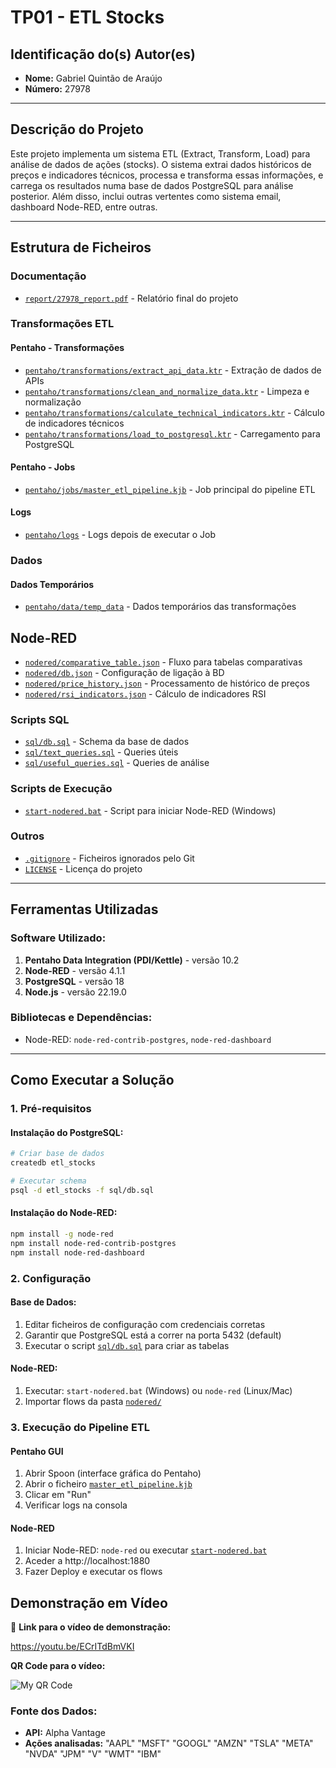 # TP01 - ETL Stocks

## Identificação do(s) Autor(es)

- **Nome:** Gabriel Quintão de Araújo
- **Número:** 27978

---

## Descrição do Projeto

Este projeto implementa um sistema ETL (Extract, Transform, Load) para análise de dados de ações (stocks). O sistema extrai dados históricos de preços e indicadores técnicos, processa e transforma essas informações, e carrega os resultados numa base de dados PostgreSQL para análise posterior. Além disso, inclui outras vertentes como sistema email, dashboard Node-RED, entre outras.

---

## Estrutura de Ficheiros

### Documentação

- [`report/27978_report.pdf`](report/27978_report.pdf) - Relatório final do projeto

### Transformações ETL

#### Pentaho - Transformações

- [`pentaho/transformations/extract_api_data.ktr`](pentaho/transformations/extract_api_data.ktr) - Extração de dados de APIs
- [`pentaho/transformations/clean_and_normalize_data.ktr`](pentaho/transformations/clean_and_normalize_data.ktr) - Limpeza e normalização
- [`pentaho/transformations/calculate_technical_indicators.ktr`](pentaho/transformations/calculate_technical_indicators.ktr) - Cálculo de indicadores técnicos
- [`pentaho/transformations/load_to_postgresql.ktr`](pentaho/transformations/load_to_postgresql.ktr) - Carregamento para PostgreSQL

#### Pentaho - Jobs

- [`pentaho/jobs/master_etl_pipeline.kjb`](pentaho/jobs/master_etl_pipeline.kjb) - Job principal do pipeline ETL

#### Logs

- [`pentaho/logs`](pentaho/logs) - Logs depois de executar o Job

### Dados

#### Dados Temporários

- [`pentaho/data/temp_data`](pentaho/data/temp_data) - Dados temporários das transformações

## Node-RED

- [`nodered/comparative_table.json`](nodered/comparative_table.json) - Fluxo para tabelas comparativas
- [`nodered/db.json`](nodered/db.json) - Configuração de ligação à BD
- [`nodered/price_history.json`](nodered/price_history.json) - Processamento de histórico de preços
- [`nodered/rsi_indicators.json`](nodered/rsi_indicators.json) - Cálculo de indicadores RSI

### Scripts SQL

- [`sql/db.sql`](sql/db.sql) - Schema da base de dados
- [`sql/text_queries.sql`](sql/text_queries.sql) - Queries úteis
- [`sql/useful_queries.sql`](sql/useful_queries.sql) - Queries de análise

### Scripts de Execução

- [`start-nodered.bat`](start-nodered.bat) - Script para iniciar Node-RED (Windows)

### Outros

- [`.gitignore`](.gitignore) - Ficheiros ignorados pelo Git
- [`LICENSE`](LICENSE) - Licença do projeto

---

## Ferramentas Utilizadas

### Software Utilizado:

1. **Pentaho Data Integration (PDI/Kettle)** - versão 10.2
2. **Node-RED** - versão 4.1.1
3. **PostgreSQL** - versão 18
4. **Node.js** - versão 22.19.0

### Bibliotecas e Dependências:

- Node-RED: `node-red-contrib-postgres`, `node-red-dashboard`

---

## Como Executar a Solução

### 1. **Pré-requisitos**

#### Instalação do PostgreSQL:

```bash
# Criar base de dados
createdb etl_stocks

# Executar schema
psql -d etl_stocks -f sql/db.sql
```

#### Instalação do Node-RED:

```bash
npm install -g node-red
npm install node-red-contrib-postgres
npm install node-red-dashboard
```

### 2. **Configuração**

#### Base de Dados:

1. Editar ficheiros de configuração com credenciais corretas
2. Garantir que PostgreSQL está a correr na porta 5432 (default)
3. Executar o script [`sql/db.sql`](sql/db.sql) para criar as tabelas

#### Node-RED:

1. Executar: `start-nodered.bat` (Windows) ou `node-red` (Linux/Mac)
2. Importar flows da pasta [`nodered/`](nodered/)

### 3. **Execução do Pipeline ETL**

#### Pentaho GUI

1. Abrir Spoon (interface gráfica do Pentaho)
2. Abrir o ficheiro [`master_etl_pipeline.kjb`](pentaho/jobs/master_etl_pipeline.kjb)
3. Clicar em "Run"
4. Verificar logs na consola

#### Node-RED

1. Iniciar Node-RED: `node-red` ou executar [`start-nodered.bat`](start-nodered.bat)
2. Aceder a http://localhost:1880
3. Fazer Deploy e executar os flows

## Demonstração em Vídeo

🎥 **Link para o vídeo de demonstração:**

https://youtu.be/ECrITdBmVKI

**QR Code para o vídeo:**

![My QR Code](https://github.com/gabiquintao/etl_stocks/blob/main/ETL%20Stocks%20-%20ISI%20-%20Gabriel%20Ara%C3%BAjo%2027978.png "QR Code Vídeo Youtube")

### Fonte dos Dados:

- **API:** Alpha Vantage
- **Ações analisadas:**
  "AAPL"
  "MSFT"
  "GOOGL"
  "AMZN"
  "TSLA"
  "META"
  "NVDA"
  "JPM"
  "V"
  "WMT"
  "IBM"
